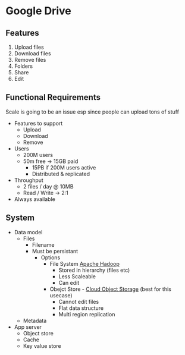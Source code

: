 # Google Drive
## Features
1. Upload files
2. Download files
3. Remove files
4. Folders
5. Share
6. Edit

## Functional Requirements
Scale is going to be an issue esp since people can upload tons of stuff

- Features to support
   - Upload
   - Download
   - Remove
- Users
  - 200M users
  - 50m free -> 15GB paid
    - 15PB if 200M users active
    - Distributed & replicated
- Throughput
  - 2 files / day @ 10MB
  - Read / Write -> 2:1
- Always available

## System
- Data model
  - Files
    - Filename
    - Must be persistant
      - Options
        - File System [Apache Hadoop](https://hadoop.apache.org/)
          - Stored in hierarchy (files etc)
          - Less Scaleable
          - Can edit
        - Obejct Store - [Cloud Object Storage](https://aws.amazon.com/s3/) (best for this usecase)
          - Cannot edit files
          - Flat data structure
          - Multi region replication
  - Metadata
- App server
  - Object store
  - Cache
  - Key value store
